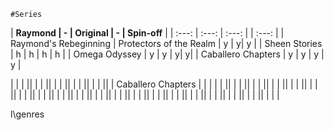     #Series
    
| **Raymond | - | Original | - | Spin-off** | 
| :---:         |     :---:      |          :---: | |          :---: |
|  Raymond's Rebeginning  |   Protectors of the Realm   |  y  |  y| y |
|  Sheen Stories    |    h    |   h    | h | h |
| Omega Odyssey     |    y     |   y    |  y|  y|
| Caballero Chapters       |   y    | y |  y |  y |














|      |        |       ||      |        |       ||      |        |       ||      |        |       ||      |        |       ||      | Caballero Chapters       |       |
|      |        |       ||      |        |       ||      |        |       ||      |        |       ||      |        |       ||      |        |       ||      |        |       ||      |        |       ||      |        |       ||      |        |       ||      |        |       ||      |        |       ||      |        |       ||      |        |       ||      |        |       ||      |        |       ||      |        |       ||      |        |       ||      |        |       ||      |        |       |

l\genres
